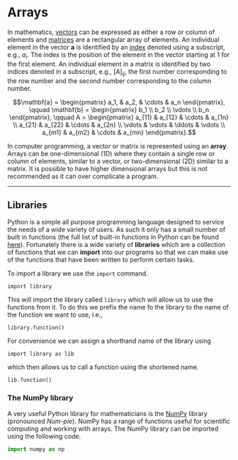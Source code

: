 # Arrays

In mathematics, <a href="https://jonshiach.github.io/LA-book/_pages/3.0_Vectors.html" target="_blank">vectors</a> can be expressed as either a row or column of elements and <a href="https://jonshiach.github.io/LA-book/_pages/1.0_Matrices.html" target="_blank">matrices</a> are a rectangular array of elements. An individual element in the vector $\mathbf{a}$ is identified by an <a href="https://jonshiach.github.io/LA-book/_pages/1.0_Matrices.html#indexing-a-matrix" target="_blank">index</a> denoted using a subscript, e.g., $a_i$. The index is the position of the element in the vector starting at 1 for the first element. An individual element in a matrix is identified by two indices denoted in a subscript, e.g., $[A]_{ij}$, the first number corresponding to the row number and the second number corresponding to the column number.

$$\mathbf{a}  = \begin{pmatrix} a_1, & a_2, & \cdots & a_n \end{pmatrix}, \qquad
  \mathbf{b}  = \begin{pmatrix} b_1 \\ b_2 \\ \vdots \\ b_n \end{pmatrix}, \qquad
  A           = \begin{pmatrix}
            a_{11} & a_{12} & \cdots & a_{1n} \\
            a_{21} & a_{22} & \cdots & a_{2n} \\
            \vdots & \vdots & \ddots & \vdots \\
            a_{m1} & a_{m2} & \cdots & a_{mn}
          \end{pmatrix}.$$

In computer programming, a vector or matrix is represented using an **array**. Arrays can be one-dimensional (1D) where they contain a single row or column of elements, similar to a vector, or two-dimensional (2D) similar to a matrix. It is possible to have higher dimensional arrays but this is not recommended as it can over complicate a program.

---

## Libraries

Python is a simple all purpose programming language designed to service the needs of a wide variety of users. As such it only has a small number of built in functions (the full list of built-in functions in Python can be found <a href="https://docs.python.org/3/library/functions.html" target="_blank">here</a>). Fortunately there is a wide variety of **libraries** which are a collection of functions that we can **import** into our programs so that we can make use of the functions that have been written to perform certain tasks.

To import a library we use the `import` command.

```text
import library
```

This will import the library called `library` which will allow us to use the functions from it. To do this we prefix the name fo the library to the name of the function we want to use, i.e.,

```text
library.function()
```

For convenience we can assign a shorthand name of the library using

```text
import library as lib
```

which then allows us to call a function using the shortened name.

```text
lib.function()
```

### The NumPy library

A very useful Python library for mathematicians is the <a href="https://numpy.org/doc/stable/index.html" target="_blank">NumPy</a> library (pronounced *Num-pie*). NumPy has a range of functions useful for scientific computing and working with arrays. The NumPy library can be imported using the following code.

```python
import numpy as np
```
